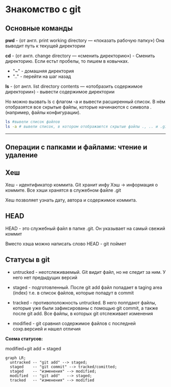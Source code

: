 # Знакомство с git

## Основные команды

**pwd** - (от англ. print working directory — «показать рабочую папку») Она выводит путь к текущей директории

**cd** - (от англ. change directory — «сменить директорию»)  -  Сменить директорию. Если естьт пробелы, то пишем в ковычках.

* "~" - домашняя директория
* ".." - перейти на шаг назад

**ls** - (от англ. list directory contents — «отобразить содержимое директории») - вывести содержимое директории

Но можно вызвать ls с флагом -a и вывести расширенный список. В нём отобразятся все скрытые файлы, которые начинаются с символа . (например, файлы конфигурации).

```bash
ls #вывели список файлов
ls -a # вывели список, в котором отображаются скрытые файлы ., .. и .git
```

---

## Операции с папками и файлами: чтение и удаление


## Хеш

Хеш - идентификатор коммита. Git хранит инфу Хэш -> информация о коммите. Все хэши хранятся в служебном файле .git

Хеш позволяет узнать дату, автора и содержимое коммита.


## HEAD

HEAD - это служебный файл в папке .git. Он указывает на самый свежий коммит

Вместо хэша можно написать слово HEAD - git поймет

## Статусы в git

* untrucked - неотслеживаемый. Git видит файл, но не следит за ним. У него нет предыдущих версий

* staged - подготовленный. После git add файл попадает в taging area (index) т.е. в список файлов, которые попадут в commit

* tracked - противоположность untrucked. В него поппдают файлы, которые уже были зафиксированы с помощью git commit, а также после git add. Все файлы, в которых git отслеживает изменения

* modified - git сравнил содержимое файлов с последней сохр.версией и нашел отличия

**Схема статусов:**

modified+git add = staged

```mermaid
graph LR;
  untracked -- "git add" --> staged;
  staged    -- "git commit" --> tracked/comitted;
  staged    -- "изменения" --> modified;
  modified  -- "git add"   --> staged;
  tracked   -- "изменения" --> modified

``` 